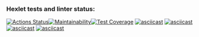 ### Hexlet tests and linter status:
[![Actions Status](https://github.com/BORDERNORMAL/java-project-61/workflows/hexlet-check/badge.svg)](https://github.com/BORDERNORMAL/java-project-61/actions)[![Maintainability](https://api.codeclimate.com/v1/badges/0f2a78383932428dd220/maintainability)](https://codeclimate.com/github/BORDERNORMAL/java-project-61/maintainability)[![Test Coverage](https://api.codeclimate.com/v1/badges/0f2a78383932428dd220/test_coverage)](https://codeclimate.com/github/BORDERNORMAL/java-project-61/test_coverage)
[![asciicast](https://asciinema.org/a/Zw7ax08uDSWQDYWM2n6RemfLO.svg)](https://asciinema.org/a/Zw7ax08uDSWQDYWM2n6RemfLO)
[![asciicast](https://asciinema.org/a/KYlbMUKnmZSKHk1MbqweUoF0R.svg)](https://asciinema.org/a/KYlbMUKnmZSKHk1MbqweUoF0R)
[![asciicast](https://asciinema.org/a/Liprpo7cSvP4R0nuawhOTe6hI.svg)](https://asciinema.org/a/Liprpo7cSvP4R0nuawhOTe6hI)
[![asciicast](https://asciinema.org/a/dLFAzOiWj15HSqfW9XgHm9Jhv.svg)](https://asciinema.org/a/dLFAzOiWj15HSqfW9XgHm9Jhv)
